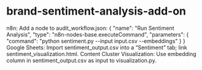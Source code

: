 # brand-sentiment-analysis-add-on

n8n: Add a node to audit_workflow.json:
{
  "name": "Run Sentiment Analysis",
  "type": "n8n-nodes-base.executeCommand",
  "parameters": {
    "command": "python sentiment.py --input input.csv --embeddings"
  }
}
Google Sheets: Import sentiment_output.csv into a “Sentiment” tab; link sentiment_visualization.html.
Content Cluster Visualization: Use embedding column in sentiment_output.csv as input to visualization.py.

